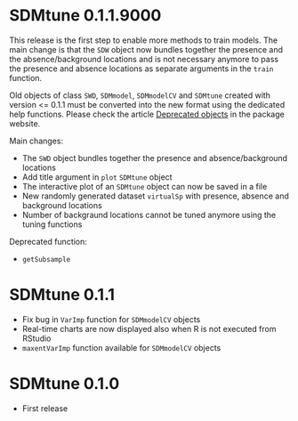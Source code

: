 # SDMtune 0.1.1.9000
This release is the first step to enable more methods to train models. The main change is that the `SDW` object now bundles together the presence and the absence/background locations and is not necessary anymore to pass the presence and absence locations as separate arguments in the `train` function.

Old objects of class `SWD`, `SDMmodel`, `SDMmodelCV` and `SDMtune` created with version <= 0.1.1 must be converted into the new format using the dedicated help functions. Please check the article [Deprecated objects](https://consbiol-unibern.github.io/SDMtune/articles/articles/deprecatd_objects.html) in the package website.  

Main changes:

* The `SWD` object bundles together the presence and absence/background locations
* Add title argument in `plot` `SDMtune` object
* The interactive plot of an `SDMtune` object can now be saved in a file
* New randomly generated dataset `virtualSp` with presence, absence and background locations
* Number of backgraund locations cannot be tuned anymore using the tuning functions

Deprecated function:

* `getSubsample`

# SDMtune 0.1.1
* Fix bug in `VarImp` function for `SDMmodelCV` objects
* Real-time charts are now displayed also when R is not executed from RStudio
* `maxentVarImp` function available for `SDMmodelCV` objects

# SDMtune 0.1.0
* First release
